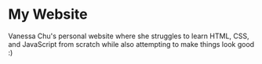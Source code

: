# My Website
 Vanessa Chu's personal website where she struggles to learn HTML, CSS, and JavaScript from scratch while also attempting to make things look good :)
